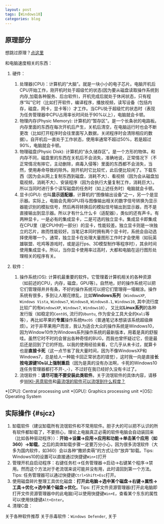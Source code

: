 ```yaml
---
layout: post
tags: [Windows10]
categories: blog
---
```


## 原理部分
想跳过原理？[点这里](#sjcz)

和电脑速度相关的东西：

1. 硬件：
   1. 处理器(CPU)：计算机的“大脑”。就是一块小小的电子芯片。电脑开机后CPU开始工作，刚开机时处于超级忙的状态(因为要从磁盘读取操作系统到内存,加载各种服务、后台软件)，开机完成后就处于休闲状态，只有程序“叫”它时（比如打开软件，编译程序，播放视频，读写设备（包括内存，磁盘，网卡，显卡等））才工作。当CPU处于超级忙的状态时（表现为任务管理器中CPU占用率长时间处于90%以上），电脑就会卡顿。
   1. 物理内存(Physic Memory): 计算机的“暂存区”。是一个长条状的电路板。内存里面的东西在每次开机后产生，关机后清空，在电脑运行时也会不断更改（比如打开程序时会往里面写入数据，关闭程序时会清除相应的数据）。自开机后一直处于工作状态，使用率通常不超过50%，若是超过90%，电脑就会卡顿。
   1. 物理磁盘(Physic Disk): 计算机的“永久储存区”。是一个方形的物体。和内存不同，磁盘里的东西在关机后不会消失，准确地说，正常情况下（不正常情况有摔它，主动删除，病毒入侵等）里面的东西都不会消失，当然，使用寿命导致的除外。刚开机时它比较忙，此后便比较闲了。下载东西（因为会从网上复制东西到磁盘，消耗不大）、看视频（因为会从磁盘加载视频，消耗不大）、安装程序（因为会执行大量复制工作，消耗巨大）。所以当同时进行多个读写磁盘的任务时（如上述任务时）电脑就会卡顿。
   1. 显卡(GPU): 也叫**显示适配器**，计算机的“图像输出设备”之一，另一个是显示器。实际上，电脑会先用GPU将与图像输出相关的数字信号转换为显示器能识别的模拟信号，然后再将转换后的模拟信号输出到显示器，而不是直接输出到显示器。所以才有什么什么卡（适配器），类似的还有声卡。有两种显卡，一是必有的集成显卡，二是可选的独立显卡。集成显卡即集成在CPU里（是CPU中的一部分）的显卡，性能较差。独立显卡则是一块独立的芯片，故而性能较好。当笔记本同时拥有两个显卡时，系统会自动选择使用哪一个。通常，独立显卡在处理大量图形工作时才会使用（如玩英雄联盟、吃鸡等游戏时，或是运行ps、3D模型制作等程序时），其余时间使用集成显卡。所以，当你显卡使用率过高时，大都和电脑在运行图形处理相关的程序有关。

2. 软件：
   1. 操作系统(OS): 计算机最重要的软件。它管理着计算机相关的各种资源（如前述的CPU，内存，磁盘，GPU等）。自然地，好的操作系统可以把它们管理得井井有条，不好的操作系统可以把它们管理得一塌糊涂。操作系统有很多，多到让人眼花缭乱，比如**Windows系列**（`WindowsXP`, `Windows Vista`, `Windows7`, `Windows8`, `Windows8.1`, `Windows10`, 其中流行度比较广的有`WindowsXP`, `Windows7`, `Windows10`）， 又比如**Linux系列**的各种发行版（如稳定的`CentOS`, 流行的`Ubuntu`, 作为安全工具大全的`Kali`等等），再比如苹果的**专属**操作系统`MacOS`（普通笔记本想装该系统超级麻烦）。对于非苹果用户而言，我认为适合大众的操作系统是Windows10，因为Window10作为Windows系列操作系统的最新版本，用着是真的舒服哇。虽然它时不时的会冒出各种奇怪的BUG，而我也曾怀疑过它，但是最后还是回到了它的怀抱。以我的使用经验来看，它几乎从未卡过，就算卡也是**直接卡死**（这一点节省了我大量时间，因为不像WindowsXP和Windows7，总是给人一种能卡回正常状态的错觉），这时我一向是直接**长按电源键10s以上强制重启**（因为是真的没有办法啊，卡死的Windows10连任务管理器都打不开-\_-），不过好在我已经好久没有卡过了。
   1. 流氓软件：**请尽可能不要安装此类软件**。关于流氓软件的具体内容，请移步[WIKI-恶意软件](https://zh.wikipedia.org/wiki/%E6%81%B6%E6%84%8F%E8%BD%AF%E4%BB%B6)和[最流氓的软件可以流氓到什么程度？](https://www.zhihu.com/question/29129310/answer/335655465)

*[CPU]: Central processing unit
*[GPU]: Graphics processing unit
*[OS]: Operating System

## 实际操作 {#sjcz}
1. 缷载软件（建议缷载所有流氓软件和不常用软件。胆子大的可以把不认识的所有软件都缷载了，不要担心，理论上电脑真正必需的软件电脑会自动装回来（比如各种驱动程序））：**开始->设置->应用->应用和功能->单击某个应用（如360）->缷载**。之后的具体缷载步骤一定要万分小心，因为很多流氓软件（大多为国内软件，如360）会以各种“撒娇卖萌”的方式让你“放弃”缷载。Tips: Windows10的设置可以直接通过快捷键`Win+I`打开
2. 管理开机自启动程序：右键任务栏->任务管理器->启动->右键某个程序->禁用。然而这个方法对于老流氓来说可能并没有用，此时请回到第一个方法。Tips: 任务管理器可以通过快捷键`Ctrl+Shift+Esc`打开。
3. 使用磁盘碎片整理工具优化磁盘：**打开此电脑->选中某个磁盘->右键->属性->工具->优化->选中某个磁盘->优化**。Tips: 打开文件资源管理器(打开此电脑即打开文件资源管理器中的此电脑)可以使用快捷键`Win+E`，查看某个东东的属性可以使用快捷键`Alt+Enter`。
4. 清理C盘：

关于各种软件推荐
关于杀毒软件：`Windows Defender`, 关于
